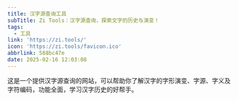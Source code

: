 ```yaml
---
title: 汉字源查询工具
subTitle: Zi Tools：汉字源查询，探索文字的历史与演变！
tags:
  - 工具
link: 'https://zi.tools/'
icon: 'https://zi.tools/favicon.ico'
abbrlink: 588bc47e
date: 2025-02-16 12:03:08
---
```


这是一个提供汉字源查询的网站，可以帮助你了解汉字的字形演变、字源、字义及字符编码，功能全面，学习汉字历史的好帮手。